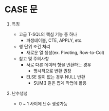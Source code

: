 # CASE 문

1. 특징
   - 고급 T-SQL의 핵심 기능 중 하나
     - 파생테이블, CTE, APPLY, etc.
   - 행 단위 조건 처리
     - 새로운 열 생성(ex. Pivoting, Row-to-Col)
   - 참고 및 주의사항
     - 서로 다른 데이터 형을 반환하는 경우
       - 명시적으로 변환 권장
     - ELSE 절이 없는 경우 NULL 반환
       - SUM() 같은 집계 작업에 활용

2. 난수생성
   - 0 ~ 1 사이에 난수 생성가능
